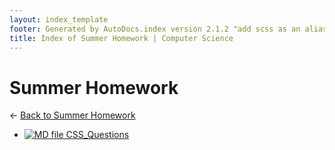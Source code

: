 ```yaml
---
layout: index_template
footer: Generated by AutoDocs.index version 2.1.2 "add scss as an alias for css" ⓒ Starwort, 2020
title: Index of Summer Homework | Computer Science
---
```


# Summer Homework

← [Back to Summer Homework](..)

- [![MD file](https://img.icons8.com/windows/512/bb86fc/regular-document.png) CSS_Questions](summer_homework/CSS_Questions.md)
